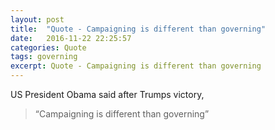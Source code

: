 ```yaml
---
layout: post
title:  "Quote - Campaigning is different than governing"
date:   2016-11-22 22:25:57
categories: Quote
tags: governing
excerpt: Quote - Campaigning is different than governing
---
```


US President Obama said after Trumps victory,

> “Campaigning is different than governing”
